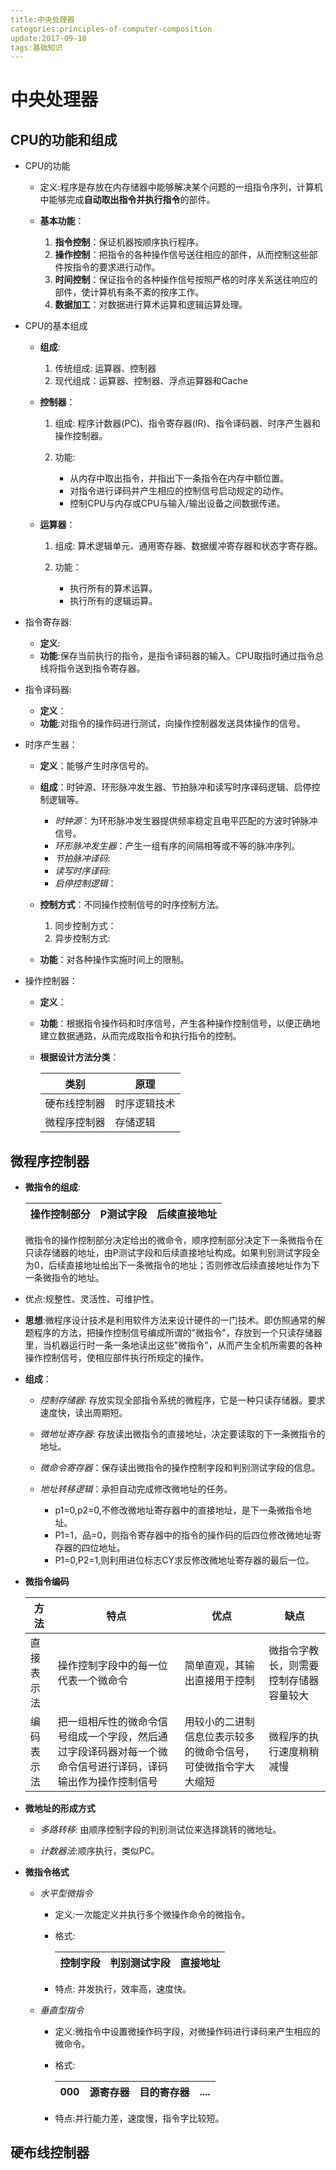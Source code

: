 ```yaml
---
title:中央处理器
categories:principles-of-computer-composition
update:2017-09-18
tags:基础知识
---
```


# 中央处理器 #

## CPU的功能和组成 ##

+ CPU的功能
	+ 定义:程序是存放在内存储器中能够解决某个问题的一组指令序列，计算机中能够完成**自动取出指令并执行指令**的部件。

	+ **基本功能**：
	
		1. **指令控制**：保证机器按顺序执行程序。
		2. **操作控制**：把指令的各种操作信号送往相应的部件，从而控制这些部件按指令的要求进行动作。
		3. **时间控制**：保证指令的各种操作信号按照严格的时序关系送往响应的部件，使计算机有条不紊的按序工作。
		4. **数据加工**：对数据进行算术运算和逻辑运算处理。

+ CPU的基本组成
	+ **组成**:
		
		1. 传统组成: 运算器、控制器
		2. 现代组成：运算器、控制器、浮点运算器和Cache
	+ **控制器**：
		1. 组成: 程序计数器(PC)、指令寄存器(IR)、指令译码器、时序产生器和操作控制器。
		2. 功能:
			
			+ 从内存中取出指令，并指出下一条指令在内存中额位置。
			+ 对指令进行译码并产生相应的控制信号启动规定的动作。
			+ 控制CPU与内存或CPU与输入/输出设备之间数据传递。
	+ **运算器**：
		
		1. 组成: 算术逻辑单元、通用寄存器、数据缓冲寄存器和状态字寄存器。
		2. 功能：
		
			+ 执行所有的算术运算。
			+ 执行所有的逻辑运算。

+ 指令寄存器:
	+ **定义**:
	+ **功能**:保存当前执行的指令，是指令译码器的输入。CPU取指时通过指令总线将指令送到指令寄存器。

+ 指令译码器:
	+ **定义**：
	+ **功能**:对指令的操作码进行测试，向操作控制器发送具体操作的信号。

+ 时序产生器：
	+ **定义**：能够产生时序信号的。

	+ **组成**：时钟源、环形脉冲发生器、节拍脉冲和读写时序译码逻辑、启停控制逻辑等。
		
		+ *时钟源*：为环形脉冲发生器提供频率稳定且电平匹配的方波时钟脉冲信号。
		+ *环形脉冲发生器*：产生一组有序的间隔相等或不等的脉冲序列。
		+ *节拍脉冲译码*:
		+ *读写时序译码*:
		+ *启停控制逻辑*：
	
	+ **控制方式**：不同操作控制信号的时序控制方法。
		
		1. 同步控制方式：
		2. 异步控制方式:

	+ **功能**：对各种操作实施时间上的限制。

+ 操作控制器：
	+ **定义**：

	+ **功能**：根据指令操作码和时序信号，产生各种操作控制信号，以便正确地建立数据通路，从而完成取指令和执行指令的控制。


	+ **根据设计方法分类**：

		|类别|原理|
		|---|----|
		|硬布线控制器|时序逻辑技术|
		|微程序控制器|存储逻辑|

## 微程序控制器 ##

+ **微指令的组成**:
	
	|操作控制部分|P测试字段|后续直接地址|
	|-----------|---|----|

	微指令的操作控制部分决定给出的微命令，顺序控制部分决定下一条微指令在只读存储器的地址，由P测试字段和后续直接地址构成。如果判别测试字段全为0，后续直接地址给出下一条微指令的地址；否则修改后续直接地址作为下一条微指令的地址。

+ 优点:规整性、灵活性、可维护性。

+ **思想**:微程序设计技术是利用软件方法来设计硬件的一门技术。即仿照通常的解题程序的方法，把操作控制信号编成所谓的"微指令"，存放到一个只读存储器里，当机器运行时一条一条地读出这些"微指令"，从而产生全机所需要的各种操作控制信号，使相应部件执行所规定的操作。

+ **组成**：
	
	+ *控制存储器*: 存放实现全部指令系统的微程序，它是一种只读存储器。要求速度快，读出周期短。
	
	+ *微地址寄存器*: 存放读出微指令的直接地址，决定要读取的下一条微指令的地址。
	
	+ *微命令寄存器*：保存读出微指令的操作控制字段和判别测试字段的信息。
	
	+ *地址转移逻辑*：承担自动完成修改微地址的任务。
		+ p1=0,p2=0,不修改微地址寄存器中的直接地址，是下一条微指令地址。
		+ P1=1，品=0，则指令寄存器中的指令的操作码的后四位修改微地址寄存器的四位地址。
		+ P1=0,P2=1,则利用进位标志CY求反修改微地址寄存器的最后一位。


+ **微指令编码**
	
	|方法|特点|优点|缺点|
	|---|----|---|----|
	|直接表示法|操作控制字段中的每一位代表一个微命令|简单直观，其输出直接用于控制|微指令字教长，则需要控制存储器容量较大|
	|编码表示法|把一组相斥性的微命令信号组成一个字段，然后通过字段译码器对每一个微命令信号进行译码，译码输出作为操作控制信号|用较小的二进制信息位表示较多的微命令信号，可使微指令字大大缩短|微程序的执行速度稍稍减慢|

+ **微地址的形成方式**
	
	+ *多路转移*: 由顺序控制字段的判别测试位来选择跳转的微地址。

	+ *计数器法*:顺序执行，类似PC。

+ **微指令格式**

	+ *水平型微指令*
		+ 定义:一次能定义并执行多个微操作命令的微指令。
		
		+ 格式:
		
			|控制字段|判别测试字段|直接地址|
			|--|---|----|
			
		+ 特点: 并发执行，效率高，速度快。
	
	+ *垂直型指令*
		
		+ 定义:微指令中设置微操作码字段，对微操作码进行译码来产生相应的微命令。

		+ 格式:
		
			|000|源寄存器|目的寄存器|....|
			|----|----|---|-----|
		
		+ 特点:并行能力差，速度慢，指令字比较短。

## 硬布线控制器 ##